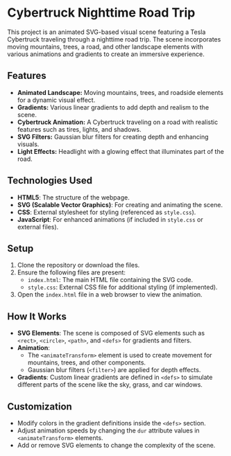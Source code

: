 # Cybertruck Nighttime Road Trip

This project is an animated SVG-based visual scene featuring a Tesla Cybertruck traveling through a nighttime road trip. The scene incorporates moving mountains, trees, a road, and other landscape elements with various animations and gradients to create an immersive experience.

## Features

- **Animated Landscape:** Moving mountains, trees, and roadside elements for a dynamic visual effect.
- **Gradients:** Various linear gradients to add depth and realism to the scene.
- **Cybertruck Animation:** A Cybertruck traveling on a road with realistic features such as tires, lights, and shadows.
- **SVG Filters:** Gaussian blur filters for creating depth and enhancing visuals.
- **Light Effects:** Headlight with a glowing effect that illuminates part of the road.

## Technologies Used

- **HTML5**: The structure of the webpage.
- **SVG (Scalable Vector Graphics)**: For creating and animating the scene.
- **CSS**: External stylesheet for styling (referenced as `style.css`).
- **JavaScript**: For enhanced animations (if included in `style.css` or external files).

## Setup

1. Clone the repository or download the files.
2. Ensure the following files are present:
   - `index.html`: The main HTML file containing the SVG code.
   - `style.css`: External CSS file for additional styling (if implemented).
3. Open the `index.html` file in a web browser to view the animation.

## How It Works

- **SVG Elements**: The scene is composed of SVG elements such as `<rect>`, `<circle>`, `<path>`, and `<defs>` for gradients and filters.
- **Animation**: 
  - The `<animateTransform>` element is used to create movement for mountains, trees, and other components.
  - Gaussian blur filters (`<filter>`) are applied for depth effects.
- **Gradients**: Custom linear gradients are defined in `<defs>` to simulate different parts of the scene like the sky, grass, and car windows.

## Customization

- Modify colors in the gradient definitions inside the `<defs>` section.
- Adjust animation speeds by changing the `dur` attribute values in `<animateTransform>` elements.
- Add or remove SVG elements to change the complexity of the scene.
